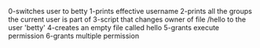 0-switches user to betty
1-prints effective username
2-prints all the groups the current user is part of
3-script that changes owner of file /hello to the user 'betty'
4-creates an empty file called hello
5-grants execute permission
6-grants multiple permission
